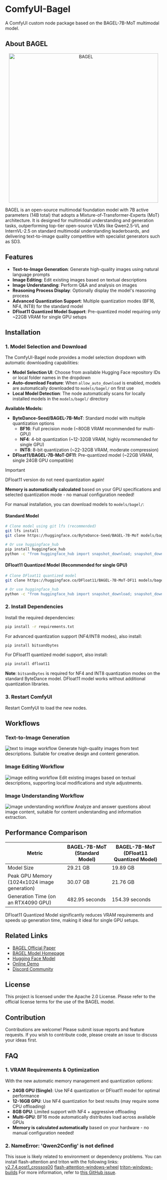 # ComfyUI-Bagel

A ComfyUI custom node package based on the BAGEL-7B-MoT multimodal model.

## About BAGEL

<p align="center">
  <img src="https://lf3-static.bytednsdoc.com/obj/eden-cn/nuhojubrps/banner.png" alt="BAGEL" width="480"/>
</p>

BAGEL is an open-source multimodal foundation model with 7B active parameters (14B total) that adopts a Mixture-of-Transformer-Experts (MoT) architecture. It is designed for multimodal understanding and generation tasks, outperforming top-tier open-source VLMs like Qwen2.5-VL and InternVL-2.5 on standard multimodal understanding leaderboards, and delivering text-to-image quality competitive with specialist generators such as SD3.

## Features

- **Text-to-Image Generation**: Generate high-quality images using natural language prompts
- **Image Editing**: Edit existing images based on textual descriptions  
- **Image Understanding**: Perform Q&A and analysis on images
- **Reasoning Process Display**: Optionally display the model's reasoning process
- **Advanced Quantization Support**: Multiple quantization modes (BF16, NF4, INT8) for the standard model
- **DFloat11 Quantized Model Support**: Pre-quantized model requiring only ~22GB VRAM for single GPU setups

## Installation

### 1. Model Selection and Download
The ComfyUI-Bagel node provides a model selection dropdown with automatic downloading capabilities:
- **Model Selection UI**: Choose from available Hugging Face repository IDs or local folder names in the dropdown
- **Auto-download Feature**: When `allow_auto_download` is enabled, models are automatically downloaded to `models/bagel/` on first use
- **Local Model Detection**: The node automatically scans for locally installed models in the `models/bagel/` directory

**Available Models:**
- **ByteDance-Seed/BAGEL-7B-MoT**: Standard model with multiple quantization options
  - **BF16**: Full precision mode (~80GB VRAM recommended for multi-GPU)
  - **NF4**: 4-bit quantization (~12-32GB VRAM, highly recommended for single GPU)
  - **INT8**: 8-bit quantization (~22-32GB VRAM, moderate compression)
- **DFloat11/BAGEL-7B-MoT-DF11**: Pre-quantized model (~22GB VRAM, single 24GB GPU compatible)

> [!IMPORTANT]
> DFloat11 version do not need quantization again!

**Memory is automatically calculated** based on your GPU specifications and selected quantization mode - no manual configuration needed!

For manual installation, you can download models to `models/bagel/`:

#### Standard Model
```bash
# Clone model using git lfs (recommended)
git lfs install
git clone https://huggingface.co/ByteDance-Seed/BAGEL-7B-MoT models/bagel/BAGEL-7B-MoT

# Or use huggingface_hub
pip install huggingface_hub
python -c "from huggingface_hub import snapshot_download; snapshot_download(repo_id='ByteDance-Seed/BAGEL-7B-MoT', local_dir='models/bagel/BAGEL-7B-MoT')"
```

#### DFloat11 Quantized Model (Recommended for single GPU)
```bash
# Clone DFloat11 quantized model
git clone https://huggingface.co/DFloat11/BAGEL-7B-MoT-DF11 models/bagel/BAGEL-7B-MoT-DF11

# Or use huggingface_hub
python -c "from huggingface_hub import snapshot_download; snapshot_download(repo_id='DFloat11/BAGEL-7B-MoT-DF11', local_dir='models/bagel/BAGEL-7B-MoT-DF11')"
```

### 2. Install Dependencies
Install the required dependencies:
```bash
pip install -r requirements.txt
```

For advanced quantization support (NF4/INT8 modes), also install:
```bash
pip install bitsandbytes
```

For DFloat11 quantized model support, also install:
```bash
pip install dfloat11
```

**Note**: `bitsandbytes` is required for NF4 and INT8 quantization modes on the standard ByteDance model. DFloat11 model works without additional quantization libraries.

### 3. Restart ComfyUI
Restart ComfyUI to load the new nodes.

## Workflows

### Text-to-Image Generation
![text to image workflow](example_workflows/bagel_text_to_image.png)
Generate high-quality images from text descriptions. Suitable for creative design and content generation.

### Image Editing Workflow
![image editing workflow](example_workflows/bagel_image_editing.png)
Edit existing images based on textual descriptions, supporting local modifications and style adjustments.

### Image Understanding Workflow
![image understanding workflow](example_workflows/bagel_image_understanding.png)
Analyze and answer questions about image content, suitable for content understanding and information extraction.

## Performance Comparison

| Metric | BAGEL-7B-MoT (Standard Model) | BAGEL-7B-MoT (DFloat11 Quantized Model) |
|--------|-------------------------------|-----------------------------------------|
| Model Size | 29.21 GB | 19.89 GB |
| Peak GPU Memory (1024x1024 image generation) | 30.07 GB | 21.76 GB |
| Generation Time (on an RTX4090 GPU) | 482.95 seconds | 154.39 seconds |

DFloat11 Quantized Model significantly reduces VRAM requirements and speeds up generation time, making it ideal for single GPU setups.

## Related Links

- [BAGEL Official Paper](https://arxiv.org/abs/2505.14683)
- [BAGEL Model Homepage](https://bagel-ai.org/)
- [Hugging Face Model](https://huggingface.co/ByteDance-Seed/BAGEL-7B-MoT)
- [Online Demo](https://demo.bagel-ai.org/)
- [Discord Community](https://discord.gg/Z836xxzy)

## License

This project is licensed under the Apache 2.0 License. Please refer to the official license terms for the use of the BAGEL model.

## Contribution

Contributions are welcome! Please submit issue reports and feature requests. If you wish to contribute code, please create an issue to discuss your ideas first.

## FAQ

### 1. VRAM Requirements & Optimization
With the new automatic memory management and quantization options:
- **24GB GPU (Single)**: Use NF4 quantization or DFloat11 model for optimal performance
- **12-16GB GPU**: Use NF4 quantization for best results (may require some CPU offloading)
- **8GB GPU**: Limited support with NF4 + aggressive offloading
- **Multi-GPU**: BF16 mode automatically distributes load across available GPUs
- **Memory is calculated automatically** based on your hardware - no manual configuration needed!

### 2. NameError: 'Qwen2Config' is not defined
This issue is likely related to environment or dependency problems. You can install flash-attention and triton with the following links:
[v2.7.4.post1_crossos00](https://github.com/loscrossos/lib_flashattention/releases/tag/v2.7.4.post1_crossos00) [flash-attention-windows-wheel](https://huggingface.co/lldacing/flash-attention-windows-wheel/tree/main) [triton-windows-builds](https://hf-mirror.com/madbuda/triton-windows-builds/tree/main)
For more information, refer to [this GitHub issue](https://github.com/neverbiasu/ComfyUI-BAGEL/issues/7).
